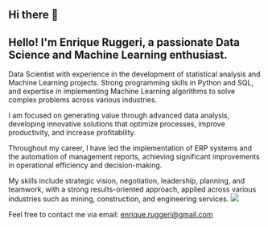 ## Hi there 👋

## Hello! I'm Enrique Ruggeri, a passionate Data Science and Machine Learning enthusiast.

Data Scientist with experience in the development of statistical analysis and Machine Learning projects. Strong programming skills in Python and SQL, and expertise in implementing Machine Learning algorithms to solve complex problems across various industries.

I am focused on generating value through advanced data analysis, developing innovative solutions that optimize processes, improve productivity, and increase profitability.

Throughout my career, I have led the implementation of ERP systems and the automation of management reports, achieving significant improvements in operational efficiency and decision-making.

My skills include strategic vision, negotiation, leadership, planning, and teamwork, with a strong results-oriented approach, applied across various industries such as mining, construction, and engineering services.
[![](https://img.shields.io/badge/LinkedIn-0077B5?style=for-the-badge&logo=linkedin&logoColor=white)](https://www.linkedin.com/in/enrique-ruggeri/)

Feel free to contact me via email: enrique.ruggeri@gmail.com

